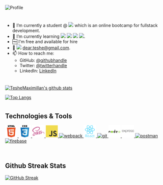 <span align='center'>![Profile](https://user-images.githubusercontent.com/51437483/167796131-035958e4-e073-4bb5-b915-0b2cb3c83736.png)</span>

#
- 🔭 I’m currently a student @ ![](https://img.shields.io/badge/Microverse-blueviolet) which is an online bootcamp for fullstack development.
- 🌱 I’m currently learning ![](https://img.shields.io/badge/Styling:CSS-lightgreen) ![](https://img.shields.io/badge/Markup:HTML-red) ![](https://img.shields.io/badge/JS-React-brightgreen) ![](https://img.shields.io/badge/JavaScript-green).
- 🆓 I'm free and available for hire
- 💬 ![](https://img.shields.io/badge/Email-Gmail-red) dear.teshe@gmail.com.
- 📫 How to reach me: 
  - GitHub: [@githubhandle](https://github.com/TesheMaximillan)
  - Twitter: [@twitterhandle](https://twitter.com/TesheKura)
  - LinkedIn: [LinkedIn](https://www.linkedin.com/in/teshome-kurabachew-aa8067180/)

#
[![TesheMaximillan's github stats](https://github-readme-stats.vercel.app/api?username=TesheMaximillan&show_icons=true&theme=tokyonight)](https://github.com/TesheMaximillan/github-readme-stats)

[![Top Langs](https://github-readme-stats.vercel.app/api/top-langs/?username=TesheMaximillan&show_icons=true&theme=tokyonight&layout=compact)](https://github.com/TesheMaximillan/github-readme-stats)

#
## Technologies & Tools

<p align="left">
    <a href="https://www.w3.org/html/" target="_blank"> <img src="https://raw.githubusercontent.com/devicons/devicon/master/icons/html5/html5-original-wordmark.svg" alt="html5" width="40" height="40"/> </a>
    <a href="https://www.w3schools.com/css/" target="_blank"> <img src="https://raw.githubusercontent.com/devicons/devicon/master/icons/css3/css3-original-wordmark.svg" alt="css3" width="40" height="40"/> </a>
<a href="https://sass-lang.com" target="_blank"> <img src="https://raw.githubusercontent.com/devicons/devicon/master/icons/sass/sass-original.svg" alt="sass" width="40" height="40"/> </a>
    <a href="https://developer.mozilla.org/en-US/docs/Web/JavaScript" target="_blank"> <img src="https://raw.githubusercontent.com/devicons/devicon/master/icons/javascript/javascript-original.svg" alt="javascript" width="40" height="40"/> </a>
<a href="https://webpack.js.org/" target="_blank"> <img src="https://www.vectorlogo.zone/logos/js_webpack/js_webpack-icon.svg" alt="webpack" width="40" height="40"/> </a>
<a href="https://reactjs.org/" target="_blank"> <img src="https://raw.githubusercontent.com/devicons/devicon/master/icons/react/react-original-wordmark.svg" alt="react" width="40" height="40"/> </a>
<a href="https://git-scm.com/" target="_blank"> <img src="https://www.vectorlogo.zone/logos/git-scm/git-scm-icon.svg" alt="git" width="40" height="40"/> </a>
 <a href="https://nodejs.org" target="_blank"> <img src="https://raw.githubusercontent.com/devicons/devicon/master/icons/nodejs/nodejs-original-wordmark.svg" alt="nodejs" width="40" height="40"/> </a>
    <a href="https://expressjs.com" target="_blank"> <img src="https://raw.githubusercontent.com/devicons/devicon/master/icons/express/express-original-wordmark.svg" alt="express" width="40" height="40"/> </a>
<a href="https://www.postman.com/" target="_blank"> <img src="https://www.vectorlogo.zone/logos/getpostman/getpostman-icon.svg" alt="postman" width="40" height="40"/> </a>
 <a href="https://firebase.google.com/" target="_blank"> <img src="https://www.vectorlogo.zone/logos/firebase/firebase-icon.svg" alt="firebase" width="40" height="40"/> </a>
</p>
</br>

## Github Streak Stats
[![GitHub Streak](https://github-readme-streak-stats.herokuapp.com/?user=TesheMaximillan&theme=tokyonight)](https://git.io/streak-stats)
</br>
